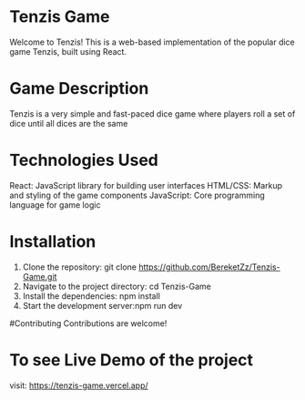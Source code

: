 # Tenzis Game
Welcome to Tenzis! This is a web-based implementation of the popular dice game Tenzis, built using React.

# Game Description
Tenzis is a very simple and fast-paced dice game where players roll a set of dice until all dices are the same

# Technologies Used
React: JavaScript library for building user interfaces
HTML/CSS: Markup and styling of the game components
JavaScript: Core programming language for game logic

# Installation
1. Clone the repository: git clone https://github.com/BereketZz/Tenzis-Game.git
2. Navigate to the project directory: cd Tenzis-Game
3. Install the dependencies: npm install
4. Start the development server:npm run dev

#Contributing
Contributions are welcome! 
# To see Live Demo of the project
visit: https://tenzis-game.vercel.app/
